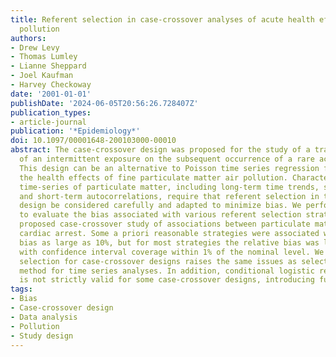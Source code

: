 ```yaml
---
title: Referent selection in case-crossover analyses of acute health effects of air
  pollution
authors:
- Drew Levy
- Thomas Lumley
- Lianne Sheppard
- Joel Kaufman
- Harvey Checkoway
date: '2001-01-01'
publishDate: '2024-06-05T20:56:26.728407Z'
publication_types:
- article-journal
publication: '*Epidemiology*'
doi: 10.1097/00001648-200103000-00010
abstract: The case-crossover design was proposed for the study of a transient effect
  of an intermittent exposure on the subsequent occurrence of a rare acute-onset disease.
  This design can be an alternative to Poisson time series regression for studying
  the health effects of fine particulate matter air pollution. Characteristics of
  time-series of particulate matter, including long-term time trends, seasonal trends,
  and short-term autocorrelations, require that referent selection in the case-crossover
  design be considered carefully and adapted to minimize bias. We performed simulations
  to evaluate the bias associated with various referent selection strategies for a
  proposed case-crossover study of associations between particulate matter and primary
  cardiac arrest. Some a priori reasonable strategies were associated with a relative
  bias as large as 10%, but for most strategies the relative bias was less than 2%
  with confidence interval coverage within 1% of the nominal level. We show that referent
  selection for case-crossover designs raises the same issues as selection of smoothing
  method for time series analyses. In addition, conditional logistic regression analysis
  is not strictly valid for some case-crossover designs, introducing further bias.
tags:
- Bias
- Case-crossover design
- Data analysis
- Pollution
- Study design
---
```

